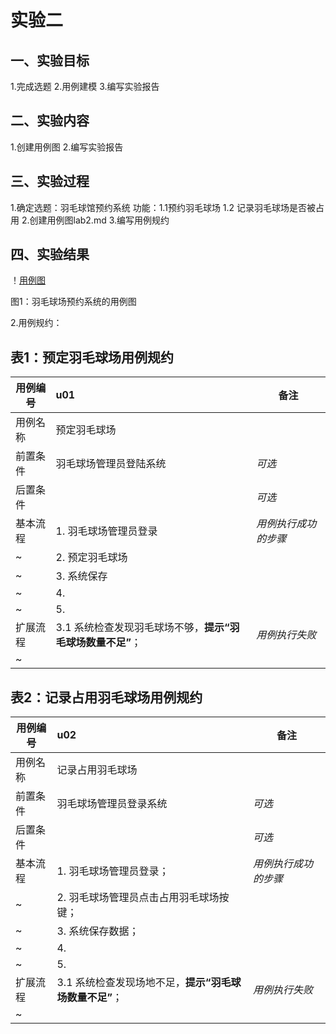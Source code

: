 # 实验二

## 一、实验目标

1.完成选题
2.用例建模
3.编写实验报告

## 二、实验内容

1.创建用例图
2.编写实验报告

## 三、实验过程

1.确定选题：羽毛球馆预约系统
  功能：1.1预约羽毛球场
       1.2 记录羽毛球场是否被占用
2.创建用例图lab2.md
3.编写用例规约

## 四、实验结果

！[用例图](./lab2.png)

图1：羽毛球场预约系统的用例图


2.用例规约：

## 表1：预定羽毛球场用例规约  

用例编号  | u01| 备注  
-|:-|-  
用例名称  | 预定羽毛球场  |   
前置条件  |   羽毛球场管理员登陆系统   | *可选*   
后置条件  |      | *可选*   
基本流程  | 1. 羽毛球场管理员登录  |*用例执行成功的步骤*    
~| 2. 预定羽毛球场  |   
~| 3. 系统保存  |   
~| 4.   |   
~| 5.   |  
扩展流程  | 3.1 系统检查发现羽毛球场不够，**提示“羽毛球场数量不足”**；  |*用例执行失败*    
~|  |  

## 表2：记录占用羽毛球场用例规约  

用例编号  | u02 | 备注  
-|:-|-  
用例名称  | 记录占用羽毛球场  |   
前置条件  | 羽毛球场管理员登录系统    | *可选*   
后置条件  |      | *可选*   
基本流程  | 1. 羽毛球场管理员登录；  |*用例执行成功的步骤*    
~| 2. 羽毛球场管理员点击占用羽毛球场按键；  |   
~| 3. 系统保存数据；  |   
~| 4.   |   
~| 5.   |  
扩展流程  | 3.1 系统检查发现场地不足，**提示“羽毛球场数量不足”**；  |*用例执行失败*    
~|  |  


